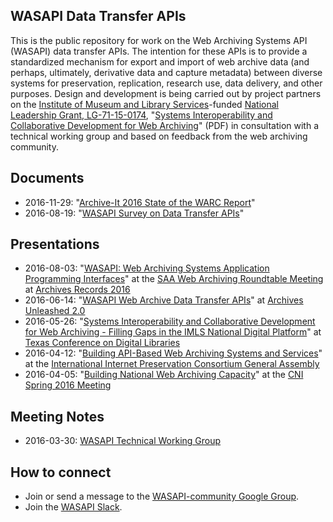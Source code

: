 ## WASAPI Data Transfer APIs

This is the public repository for work on the Web Archiving Systems API (WASAPI) data transfer APIs. The intention for these APIs is to provide a standardized mechanism for export and import of web archive data (and perhaps, ultimately, derivative data and capture metadata) between diverse systems for preservation, replication, research use, data delivery, and other purposes. Design and development is being carried out by project partners on the [Institute of Museum and Library Services](https://www.imls.gov/)-funded [National Leadership Grant, LG-71-15-0174](https://www.imls.gov/grants/available/national-leadership-grants-libraries), "[Systems Interoperability and Collaborative Development for Web Archiving](https://www.imls.gov/sites/default/files/proposal_narritive_lg-71-15-0174_internet_archive.pdf)" (PDF) in consultation with a technical working group and based on feedback from the web archiving community.

## Documents
* 2016-11-29: "[Archive-It 2016 State of the WARC Report](https://archive-it.org/blog/post/2016-state-of-the-warc-our-second-annual-digital-preservation-survey-results/)"
* 2016-08-19: "[WASAPI Survey on Data Transfer APIs](https://drive.google.com/file/d/0B7toWei7Sy_SOUJlZFhySHZYTWM/view?usp=sharing)"

## Presentations
* 2016-08-03: "[WASAPI: Web Archiving Systems Application Programming Interfaces](https://docs.google.com/presentation/d/1XajUcvETUTL_mSsr0vCno-fzSB15MsRsRmP_pikvGO8/edit?usp=sharing)" at the [SAA Web Archiving Roundtable Meeting](https://archives2016.sched.org/event/6niM/web-archiving) at [Archives Records 2016](http://www2.archivists.org/am2016)
* 2016-06-14: "[WASAPI Web Archive Data Transfer APIs](http://www.slideshare.net/nullhandle/wasapi-web-archive-data-transfer-apis)" at [Archives Unleashed 2.0](http://archivesunleashed.com/)
* 2016-05-26: "[Systems Interoperability and Collaborative Development for Web Archiving - Filling Gaps in the IMLS National Digital Platform](http://digital.library.unt.edu/ark:/67531/metadc848591/)" at [Texas Conference on Digital Libraries](https://conferences.tdl.org/tcdl/index.php/TCDL/TCDL2016)
* 2016-04-12: "[Building API-Based Web Archiving Systems and Services](https://docs.google.com/presentation/d/1IJ9IcLG2cO118oNX0Z5rakiDVySuB9TBWwnVvHTEOAg/edit?usp=sharing)" at the [International Internet Preservation Consortium General Assembly](http://www.netpreserve.org/general-assembly/2016/overview)
* 2016-04-05: "[Building National Web Archiving Capacity](https://drive.google.com/file/d/0BwW5mtdXJ3huLUowUnRZb0E0Z0E/view?usp=sharing)" at the [CNI Spring 2016 Meeting](https://www.cni.org/events/membership-meetings/past-meetings/spring-2016)

## Meeting Notes
* 2016-03-30: [WASAPI Technical Working Group](https://docs.google.com/document/d/1kDbk3J_DVpqj2rBFQmQIoijYjwgWQKgY-19H6rckGkk/edit?ts=57c36d5a)

## How to connect
* Join or send a message to the [WASAPI-community Google Group](https://groups.google.com/forum/#!forum/wasapi-community).
* Join the [WASAPI Slack](https://docs.google.com/forms/d/e/1FAIpQLScsdTqssLrM9FinmpP8Mow2Hl8zJnfJZfjWxaeXddlvu2VjBw/viewform).
